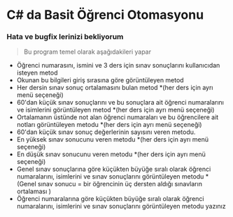 # C# da Basit Öğrenci Otomasyonu

### Hata ve bugfix lerinizi bekliyorum

> Bu program temel olarak aşağıdakileri yapar

* Öğrenci numarasını, ismini ve 3 ders için  sınav sonuçlarını kullanıcıdan isteyen metod
* Okunan bu bilgileri giriş sırasına göre görüntüleyen metod
* Her dersin sınav sonuç ortalamasını bulan metod
	*(her ders için ayrı menü seçeneği)
* 60'dan küçük sınav sonuçlarını ve bu sonuçlara ait öğrenci numaralarını ve isimlerini görüntüleyen metod
	*(her ders için ayrı menü seçeneği)
* Ortalamanın üstünde not alan öğrenci numaraları ve bu öğrencilere ait notları görüntüleyen metodu
	*(her ders için ayrı menü seçeneği)
* 60'dan küçük sınav sonuç değerlerinin sayısını veren metodu.
* En yüksek sınav sonucunu veren metodu
	*(her ders için ayrı menü seçeneği)
* En düşük sınav sonucunu veren metodu
	*(her ders için ayrı menü seçeneği)
* Genel sınav sonuçlarına  göre küçükten büyüğe sıralı olarak öğrenci numaralarını, isimlerini  ve sınav sonuçlarını görüntüleyen metodu
	*(Genel sınav sonucu = bir öğrencinin üç dersten aldığı sınavların ortalaması )
* Öğrenci numaralarına göre küçükten büyüğe sıralı olarak öğrenci numaralarını, isimlerini ve sınav sonuçlarını görüntüleyen metodu  yazınız

